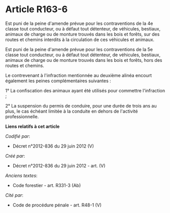 # Article R163-6

Est puni de la peine d'amende prévue pour les contraventions de la 4e classe tout conducteur, ou à défaut tout détenteur, de
véhicules, bestiaux, animaux de charge ou de monture trouvés dans les bois et forêts, sur des routes et chemins interdits à
la circulation de ces véhicules et animaux.

Est puni de la peine d'amende prévue pour les contraventions de la 5e classe tout conducteur, ou à défaut tout détenteur, de
véhicules, bestiaux, animaux de charge ou de monture trouvés dans les bois et forêts, hors des routes et chemins.

Le contrevenant à l'infraction mentionnée au deuxième alinéa encourt également les peines complémentaires suivantes :

1° La confiscation des animaux ayant été utilisés pour commettre l'infraction ;

2° La suspension du permis de conduire, pour une durée de trois ans au plus, le cas échéant limitée à la conduite en dehors
de l'activité professionnelle.

**Liens relatifs à cet article**

_Codifié par_:

  - Décret n°2012-836 du 29 juin 2012 (V)

_Créé par_:

  - Décret n°2012-836 du 29 juin 2012 - art. (V)

_Anciens textes_:

  - Code forestier - art. R331-3 (Ab)

_Cité par_:

  - Code de procédure pénale - art. R48-1 (V)
